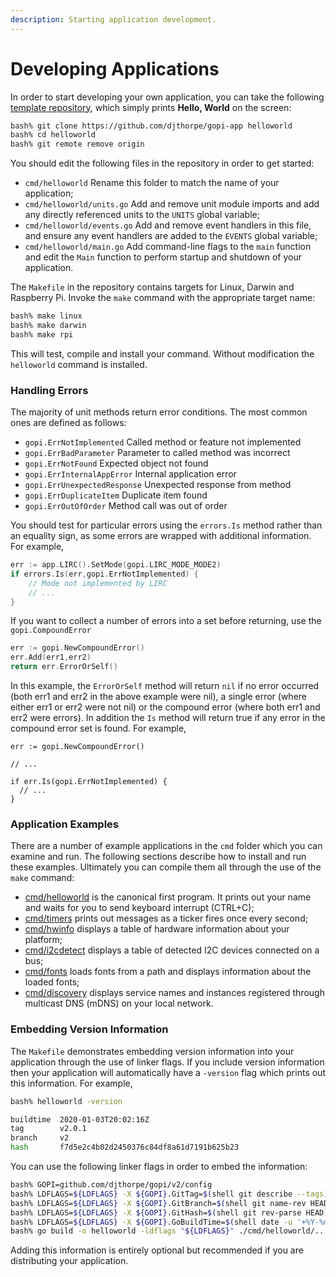 ```yaml
---
description: Starting application development.
---
```


# Developing Applications

In order to start developing your own application, you can take the following [template repository](https://github.com/djthorpe/gopi-app), which simply prints **Hello, World** on the screen:

```bash
bash% git clone https://github.com/djthorpe/gopi-app helloworld
bash% cd helloworld
bash% git remote remove origin
```

You should edit the following files in the repository in order to get started:

* `cmd/helloworld` Rename this folder to match the name of your application;
* `cmd/helloworld/units.go` Add and remove unit module imports and add any directly referenced units to the `UNITS` global variable;
* `cmd/helloworld/events.go` Add and remove event handlers in this file, and ensure any event handlers are added to the `EVENTS` global variable;
* `cmd/helloworld/main.go` Add command-line flags to the `main` function and edit the `Main` function to perform startup and shutdown of your application.

The `Makefile` in the repository contains targets for Linux, Darwin and Raspberry Pi. Invoke the `make` command with the appropriate target name:

```bash
bash% make linux
bash% make darwin
bash% make rpi
```

This will test, compile and install your command. Without modification the `helloworld` command is installed.

### Handling Errors

The majority of unit methods return error conditions. The most common ones are defined as follows:

* `gopi.ErrNotImplemented`  Called method or feature not implemented
* `gopi.ErrBadParameter`   Parameter to called method was incorrect
* `gopi.ErrNotFound` Expected object not found
* `gopi.ErrInternalAppError` Internal application error
* `gopi.ErrUnexpectedResponse` Unexpected response from method
* `gopi.ErrDuplicateItem` Duplicate item found
* `gopi.ErrOutOfOrder` Method call was out of order

You should test for particular errors using the `errors.Is` method rather than an equality sign, as some errors are wrapped with additional information. For example,

```go
err := app.LIRC().SetMode(gopi.LIRC_MODE_MODE2)
if errors.Is(err,gopi.ErrNotImplemented) {
    // Mode not implemented by LIRC
    // ...
}
```

If you want to collect a number of errors into a set before returning, use the `gopi.CompoundError`

```go
err := gopi.NewCompoundError()
err.Add(err1,err2)
return err.ErrorOrSelf()
```

In this example, the `ErrorOrSelf` method will return `nil` if no error occurred \(both err1 and err2 in the above example were nil\), a single error \(where either err1 or err2 were not nil\) or the compound error \(where both err1 and err2 were errors\). In addition the `Is` method will return true if any error in the compound error set is found. For example,

```
err := gopi.NewCompoundError()

// ...

if err.Is(gopi.ErrNotImplemented) {
  // ...
}
```

### Application Examples

There are a number of example applications in the `cmd` folder which you can examine and run. The following sections describe how to install and run these examples. Ultimately you can compile them all through the use of the `make` command:

* [cmd/helloworld](https://github.com/djthorpe/gopi/tree/v2/cmd/helloworld) is the canonical first program. It prints out your name and waits for you to send keyboard interrupt \(CTRL+C\);
* [cmd/timers](https://github.com/djthorpe/gopi/tree/v2/cmd/timers) prints out messages as a ticker fires once every second;
* [cmd/hwinfo](https://github.com/djthorpe/gopi/tree/v2/cmd/hwinfo) displays a table of hardware information about your platform;
* [cmd/i2cdetect](https://github.com/djthorpe/gopi/tree/v2/cmd/i2cdetect) displays a table of detected I2C devices connected on a bus;
* [cmd/fonts](https://github.com/djthorpe/gopi/tree/v2/cmd/fonts) loads fonts from a path and displays information about the loaded fonts;
* [cmd/discovery](https://github.com/djthorpe/gopi/tree/v2/cmd/discovery) displays service names and instances registered through multicast DNS \(mDNS\) on your local network.

### Embedding Version Information

The `Makefile` demonstrates embedding version information into your application through the use of linker flags. If you include version information then your application will automatically have a `-version` flag which prints out this information. For example,

```bash
bash% helloworld -version

buildtime  2020-01-03T20:02:16Z
tag        v2.0.1
branch     v2
hash       f7d5e2c4b02d2450376c84df8a61d7191b625b23

```

You can use the following linker flags in order to embed the information:

```bash
bash% GOPI=github.com/djthorpe/gopi/v2/config
bash% LDFLAGS=${LDFLAGS} -X ${GOPI}.GitTag=$(shell git describe --tags)
bash% LDFLAGS=${LDFLAGS} -X ${GOPI}.GitBranch=$(shell git name-rev HEAD --name-only --always)
bash% LDFLAGS=${LDFLAGS} -X ${GOPI}.GitHash=$(shell git rev-parse HEAD)
bash% LDFLAGS=${LDFLAGS} -X ${GOPI}.GoBuildTime=$(shell date -u '+%Y-%m-%dT%H:%M:%SZ')
bash% go build -o helloworld -ldflags "${LDFLAGS}" ./cmd/helloworld/...
```

Adding this information is entirely optional but recommended if you are distributing your application.

